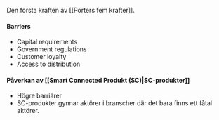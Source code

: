 Den första kraften av [[Porters fem krafter]].

#### Barriers
- Capital requirements
- Government regulations
- Customer loyalty
- Access to distribution

#### Påverkan av [[Smart Connected Produkt (SC)|SC-produkter]]
- Högre barriärer
- SC-produkter gynnar aktörer i branscher där det bara finns ett fåtal aktörer.
